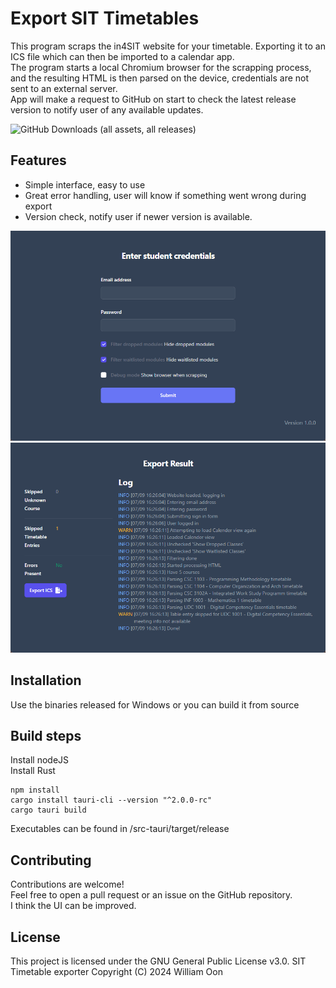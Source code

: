 # Export SIT Timetables

This program scraps the in4SIT website for your timetable. Exporting it to an ICS file which can then be imported to a calendar app. \
The program starts a local Chromium browser for the scrapping process, and the resulting HTML is then parsed on the device, credentials are not sent to an external server.  \
App will make a request to GitHub on start to check the latest release version to notify user of any available updates.

![GitHub Downloads (all assets, all releases)](https://img.shields.io/github/downloads/c0dn/export-sit-timetable/total)


## Features

- Simple interface, easy to use
- Great error handling, user will know if something went wrong during export
- Version check, notify user if newer version is available.

![img.png](screenshots/main.png)
![img.png](screenshots/result.png)
## Installation

Use the binaries released for Windows or you can build it from source

## Build steps
Install nodeJS \
Install Rust
```shell
npm install
cargo install tauri-cli --version "^2.0.0-rc"
cargo tauri build
```
Executables can be found in /src-tauri/target/release

## Contributing

Contributions are welcome!
\
Feel free to open a pull request or an issue on the GitHub repository.
\
I think the UI can be improved.


## License

This project is licensed under the GNU General Public License v3.0.
SIT Timetable exporter  Copyright (C) 2024  William Oon
